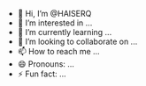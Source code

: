 - 👋 Hi, I’m @HAISERQ
- 👀 I’m interested in ...
- 🌱 I’m currently learning ...
- 💞️ I’m looking to collaborate on ...
- 📫 How to reach me ...
- 😄 Pronouns: ...
- ⚡ Fun fact: ...

<!---
HAISERQ/HAISERQ is a ✨ special ✨ repository because its `README.md` (this file) appears on your GitHub profile.
You can click the Preview link to take a look at your changes.
--->
